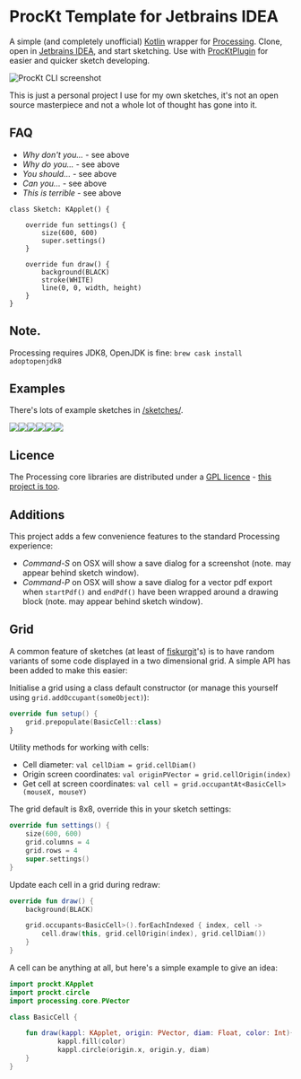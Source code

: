# ProcKt Template for Jetbrains IDEA

A simple (and completely unofficial) [Kotlin](https://kotlinlang.org/) wrapper for [Processing](https://processing.org/). Clone, open in [Jetbrains IDEA](https://www.jetbrains.com/idea/), and start sketching. Use with [ProcKtPlugin](https://github.com/fiskurgit/ProcKtPlugin) for easier and quicker sketch developing.

![ProcKt CLI screenshot](images/cli_screenshot.png)

This is just a personal project I use for my own sketches, it's not an open source masterpiece and not a whole lot of thought has gone into it.

## FAQ

* _Why don't you..._ - see above
* _Why do you..._ - see above
* _You should..._ - see above
* _Can you..._ - see above
* _This is terrible_ - see above

```
class Sketch: KApplet() {

    override fun settings() {
        size(600, 600)
        super.settings()
    }

    override fun draw() {
        background(BLACK)
        stroke(WHITE)
        line(0, 0, width, height)
    }
}

```

## Note.
Processing requires JDK8, OpenJDK is fine: `brew cask install adoptopenjdk8`

## Examples

There's lots of example sketches in [/sketches/](https://github.com/fiskurgit/ProcKtTemplate/tree/master/src/prockt/sketches).

![](images/small/sketch012.jpg)![](images/small/sketch013.jpg)![](images/small/sketch014.jpg)![](images/small/sketch020.jpg)![](images/small/sketch023.jpg)![](images/small/sketch018.jpg)

## Licence

The Processing core libraries are distributed under a [GPL licence](https://github.com/processing/processing/blob/master/license.txt) -  [this project is too](LICENSE.md).

## Additions

This project adds a few convenience features to the standard Processing experience:

* _Command-S_ on OSX will show a save dialog for a screenshot (note. may appear behind sketch window).
* _Command-P_ on OSX will show a save dialog for a vector pdf export when `startPdf()` and `endPdf()` have been wrapped around a drawing block (note. may appear behind sketch window).

## Grid

A common feature of sketches (at least of [fiskurgit](https://github.com/fiskurgit)'s) is to have random variants of some code displayed in a two dimensional grid. A simple API has been added to make this easier:

Initialise a grid using a class default constructor (or manage this yourself using `grid.addOccupant(someObject)`):

```kotlin
override fun setup() {
    grid.prepopulate(BasicCell::class)
}
```

Utility methods for working with cells:
* Cell diameter: `val cellDiam = grid.cellDiam()`
* Origin screen coordinates: `val originPVector = grid.cellOrigin(index)`
* Get cell at screen coordinates: `val cell = grid.occupantAt<BasicCell>(mouseX, mouseY)`


The grid default is 8x8, override this in your sketch settings:

```kotlin
override fun settings() {
    size(600, 600)
    grid.columns = 4
    grid.rows = 4
    super.settings()
}
```

Update each cell in a grid during redraw:

```kotlin
override fun draw() {
    background(BLACK)

    grid.occupants<BasicCell>().forEachIndexed { index, cell ->
        cell.draw(this, grid.cellOrigin(index), grid.cellDiam())
    }
}
```

A cell can be anything at all, but here's a simple example to give an idea:


```kotlin
import prockt.KApplet
import prockt.circle
import processing.core.PVector

class BasicCell {

    fun draw(kappl: KApplet, origin: PVector, diam: Float, color: Int){
            kappl.fill(color)
            kappl.circle(origin.x, origin.y, diam)
    }
}

```
